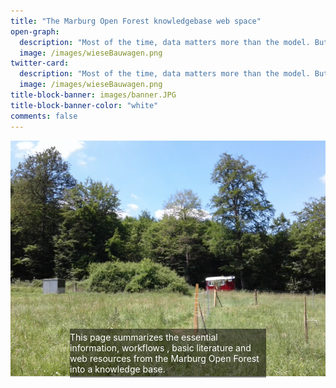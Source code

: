 ```yaml
---
title: "The Marburg Open Forest knowledgebase web space"
open-graph:
  description: "Most of the time, data matters more than the model. But what is reality without model?"
  image: /images/wieseBauwagen.png
twitter-card:
  description: "Most of the time, data matters more than the model. But what is reality without model?"
  image: /images/wieseBauwagen.png
title-block-banner: images/banner.JPG
title-block-banner-color: "white"
comments: false
---
```


<style>
.container {
background-size: cover;
background-repeat: no-repeat;
  position: relative;
  text-align: center;
  color: white;
}
.bottom-left {
  color: white;
  position: absolute;
  bottom: 1px;
  left: 95px;
  padding-top: 5px;
  right: 95px;
  padding-bottom: 5px;
  text-align: left;
  background: rgba(0,0,0,0.5);
}

</style>


<div class="container">
 
  <img src="/images/wieseBauwagen.png" alt="Snow" style="height:80%;">
  <div class="bottom-left">This page summarizes the essential information, workflows , basic literature and web resources from the Marburg Open Forest  into a knowledge base.</div>
</div>

